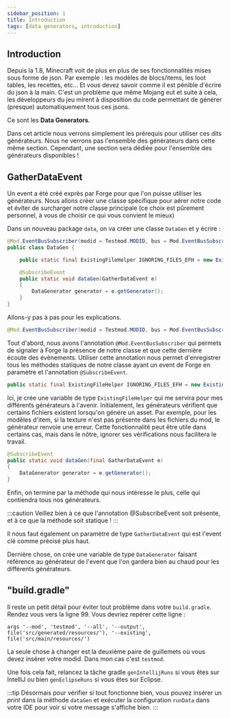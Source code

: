 ```yaml
---
sidebar_position: 1
title: Introduction
tags: [data generators, introduction]
---
```


## Introduction

Depuis la 1.8, Minecraft voit de plus en plus de ses fonctionnalités mises sous forme de
json. Par exemple : les modèles de blocs/items, les loot tables, les recettes, etc...
Et vous devez savoir comme il est pénible d'écrire du json à la main. C'est un problème
que même Mojang eut et suite à cela, les développeurs du jeu mirent à disposition du
code permettant de générer (presque) automatiquement tous ces jsons.

Ce sont les **Data Generators**.

Dans cet article nous verrons simplement les prérequis pour utiliser ces dits générateurs.
Nous ne verrons pas l'ensemble des générateurs dans cette même section. Cependant, une
section sera dédiée pour l'ensemble des générateurs disponibles !

## GatherDataEvent

Un event a été créé exprès par Forge pour que l'on puisse utiliser les générateurs.
Nous allons créer une classe spécifique pour aérer notre code et éviter de surcharger
notre classe principale (ce choix est pûrement personnel, à vous de choisir ce qui
vous convient le mieux)

Dans un nouveau package `data`, on va créer une classe `DataGen` et y écrire :

````java
@Mod.EventBusSubscriber(modid = Testmod.MODID, bus = Mod.EventBusSubscriber.Bus.MOD)
public class DataGen {

    public static final ExistingFileHelper IGNORING_FILES_EFH = new ExistingFileHelper(Collections.emptyList(), Sets.newConcurrentHashSet(), false, null, null);

    @SubscribeEvent
    public static void dataGen(GatherDataEvent e)
    {
        DataGenerator generator = e.getGenerator();
    }
}
````

Allons-y pas à pas pour les explications.

````java
@Mod.EventBusSubscriber(modid = Testmod.MODID, bus = Mod.EventBusSubscriber.Bus.MOD)
````

Tout d'abord, nous avons l'annotation ``@Mod.EventBusSubscriber`` qui permets de signaler
à Forge la présence de notre classe et que cette dernière écoute des évènements.
Utiliser cette annotation nous permet d'enregistrer tous les méthodes statiques de notre
classe ayant un event de Forge en paramètre et l'annotation `@SubscribeEvent`.

````java
public static final ExistingFileHelper IGNORING_FILES_EFH = new ExistingFileHelper(Collections.emptyList(), Sets.newConcurrentHashSet(), false, null, null);
````

Ici, je crée une variable de type `ExistingFileHelper` qui me servira pour mes différents
générateurs à l'avenir. Initialement, les générateurs vérifient que certains fichiers existent
lorsqu'on génére un asset. Par exemple, pour les modèles d'item, si la texture n'est pas
présente dans les fichiers du mod, le générateur renvoie une erreur. Cette fonctionnalité
peut être utile dans certains cas, mais dans le nôtre, ignorer ses vérifications
nous facilitera le travail.

````java
@SubscribeEvent
public static void dataGen(final GatherDataEvent e)
{
    DataGenerator generator = e.getGenerator();
}
````

Enfin, on termine par la méthode qui nous intéresse le plus, celle qui contiendra tous
nos générateurs.

:::caution
Veillez bien à ce que l'annotation @SubscribeEvent soit présente, et à ce que la méthode
soit statique !
:::

Il nous faut également un paramètre de type `GatherDataEvent` qui est l'event clé comme
précisé plus haut.

Dernière chose, on crée une variable de type `DataGenerator` faisant référence au générateur
de l'event que l'on gardera bien au chaud pour les différents générateurs.

## "build.gradle"

Il reste un petit détail pour éviter tout problème dans votre ``build.gradle``.
Rendez vous vers la ligne 99. Vous devriez repérer cette ligne :

````text
args '--mod', 'testmod', '--all', '--output', file('src/generated/resources/'), '--existing', file('src/main/resources/')
````

La seule chose à changer est la deuxième paire de guillemets où vous devez insérer
votre modid. Dans mon cas c'est ``testmod``.

Une fois cela fait, relancez la tâche gradle `genIntellijRuns` si vous êtes sur IntelliJ
ou bien `genEclipseRuns` si vous êtes sur Eclipse.

:::tip
Désormais pour vérifier si tout fonctionne bien, vous pouvez insérer un *print* dans la
méthode ``dataGen`` et exécuter la configuration ``runData`` dans votre IDE pour voir si votre
message s'affiche bien.
:::